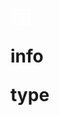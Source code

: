<h1 class="fluid-api-header">
<div class="fluid-header-icon">
<svg xmlns="http://www.w3.org/2000/svg" viewBox="0 0 24 24" width="36" height="36"><path d="M5 5V19H19V5H5ZM4 3H20C20.5523 3 21 3.44772 21 4V20C21 20.5523 20.5523 21 20 21H4C3.44772 21 3 20.5523 3 20V4C3 3.44772 3.44772 3 4 3ZM13 10V17H11V10H7V8H17V10H13Z" fill="rgba(255,255,255,1)"></path></svg>
</div>

<span class="fluid-header-title">info</span>

<div class="fluid-header-pills">
<span class="fluid-header-pill type">type</span>
</div>
</h1>